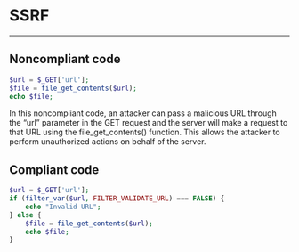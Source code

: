 # SSRF

<hr>

## Noncompliant code

```php
$url = $_GET['url'];
$file = file_get_contents($url);
echo $file;
```

In this noncompliant code, an attacker can pass a malicious URL through the “url” parameter in the GET request and the server will make a request to that URL using the file_get_contents() function. This allows the attacker to perform unauthorized actions on behalf of the server.

## Compliant code

```php
$url = $_GET['url'];
if (filter_var($url, FILTER_VALIDATE_URL) === FALSE) {
    echo "Invalid URL";
} else {
    $file = file_get_contents($url);
    echo $file;
}
```

